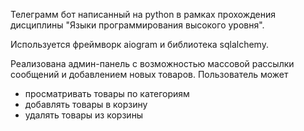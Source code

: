 Телеграмм бот написанный на python в рамках прохождения дисциплины "Языки программирования высокого уровня".

Используется фреймворк aiogram и библиотека sqlalchemy.

Реализована админ-панель с возможностью массовой рассылки сообщений и добавлением новых товаров.
Пользователь может 
- просматривать товары по категориям
- добавлять товары в корзину
- удалять товары из корзины
